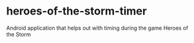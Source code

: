 # heroes-of-the-storm-timer
Android application that helps out with timing during the game Heroes of the Storm
